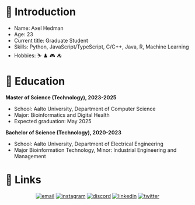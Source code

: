 # :wave: Introduction  

- Name: Axel Hedman
- Age: 23
- Current title: Graduate Student
- Skills: 
Python, JavaScript/TypeScript, C/C++, Java, R, Machine Learning
- Hobbies: 
:skier: :chess_pawn: :video_game: :tent:

# :school: Education

**Master of Science (Technology), 2023-2025**
- School: Aalto University, Department of Computer Science
- Major: Bioinformatics and Digital Health
- Expected graduation: May 2025

**Bachelor of Science (Technology), 2020-2023**
- School: Aalto University, Department of Electrical Engineering
- Major Bioinformation Technology, Minor: Industrial Engineering and Management


# :link: Links

<p align="center">
  <a href="mailto:axelhedman00@gmail.com"><img src="https://img.icons8.com/color/96/000000/gmail.png" alt="email"/></a>
  <a href="https://www.instagram.com/hedman.axel/"><img src="https://img.icons8.com/color/96/000000/instagram-new.png" alt="instagram"/></a>
  <a href="https://discord.com/users/Ackeeh#7896"><img src="https://img.icons8.com/color/96/000000/discord-logo.png" alt="discord"/></a>
  <a href="https://www.linkedin.com/in/axel7/"><img src="https://img.icons8.com/color/96/000000/linkedin.png" alt="linkedin"/></a>
  <a href="https://twitter.com/a_headman"><img src="https://img.icons8.com/color/96/000000/twitter-squared.png" alt="twitter"/></a>
</p>
